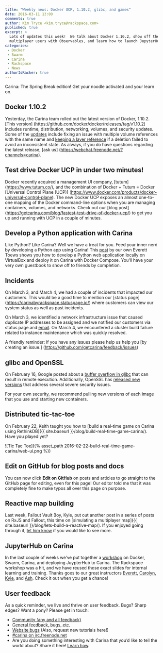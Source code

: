 ```yaml
---
title: "Weekly news: Docker UCP, 1.10.2, glibc, and games"
date: 2016-03-11 13:00
comments: true
author: Kim Tryce <kim.tryce@rackspace.com>
published: true
excerpt: >
  Lots of updates this week!  We talk about Docker 1.10.2, show off the wicked fast Docker Universal Control Plane, provide information about the incidents we had last week, run through how to develop a Python app with Carina, invite you to handle security issues with glibc and SSL (#hugops), build a distributed realtime tic-tac-toe game, edit this post, simulate
  multiplayer users with Observables, and learn how to launch JupyterHub. Whew!
categories:
 - Docker
 - Swarm
 - Carina
 - Rackspace
 - News
authorIsRacker: true
---
```


Carina: The Spring Break edition!  Get your noodle activated and your learn on.

## Docker 1.10.2
Yesterday, the Carina team rolled out the latest version of Docker, 1.10.2.  [This version] (https://github.com/docker/docker/releases/tag/v1.10.2) includes runtime, distribution, networking, volumes, and security updates.  Some of the [updates](https://github.com/docker/docker/pull/20513) include fixing an issue with multiple volume references with the same name and [keeping a layer reference](https://github.com/docker/docker/pull/20513) if a deletion failed to avoid an inconsistent state. As always, if you do have questions regarding the latest release, [ask us] (https://webchat.freenode.net/?channels=carina).   

## Test drive Docker UCP in under two minutes!
Docker recently acquired a management UI company, [tutum] (https://www.tutum.co/), and the combination of Docker + Tutum = Docker [Universal Control Plane (UCP)] (https://www.docker.com/products/docker-universal-control-plane).  The new Docker UCP exposes an almost one-to-one mapping of the Docker command-line options when you are managing containers, volumes, and networks.  Check out our [blog post] (https://getcarina.com/blog/fastest-test-drive-of-docker-ucp/) to get you up and running with UCP in a couple of minutes.

## Develop a Python application with Carina
Like Python?  Like Carina?  Well we have a treat for you.  Feed your inner nerd by developing a Python app using Carina! This [post](https://getcarina.com/docs/tutorials/develop-a-python-web-application/) by our own Everett Toews shows you how to develop a Python web application locally on VirtualBox and deploy it on Carina with Docker Compose.  You'll have your very own guestbook to show off to friends by completion.  

## Incidents
On March 3, and March 4, we had a couple of incidents that impacted our customers.  This would be a good time to mention our [status page] (https://carinabyrackspace.statuspage.io/) where customers can view our system status as well as past incidents.  

On March 3, we identified a network infrastructure issue that caused duplicate IP addresses to be assigned and we notified our customers via status page and [email](http://us1.campaign-archive2.com/?u=2fe5f69d348829ecc7964ead6&id=ca3c207609).  On March 4, we encountered a cluster build failure related to instance maintenance which was quickly resolved.  

A friendly reminder: If you have any issues please help us help you [by creating an issue.] (https://github.com/getcarina/feedback/issues)

## glibc and OpenSSL

On February 16, Google posted about a [buffer overflow in glibc](https://googleonlinesecurity.blogspot.com/2016/02/cve-2015-7547-glibc-getaddrinfo-stack.html) that can result in remote execution. Additionally, OpenSSL has [released new versions](https://mta.openssl.org/pipermail/openssl-announce/2016-February/000063.html) that address several severe security issues.

For your own security, we recommend pulling new versions of each image that you use and starting new containers.

## Distributed tic-tac-toe

On February 22, Keith taught you how to [build a real-time game on Carina using RethinkDB]({{ site.baseurl }}/blog/build-real-time-game-carina/). Have you played yet?

![Tic Tac Toe]({% asset_path 2016-02-22-build-real-time-game-carina/web-ui.png %})

## Edit on GitHub for blog posts and docs

You can now click **Edit on GitHub** on posts and articles to go straight to the GitHub page for editing, even for this page! Our editor told me that it was completely fine to make typos all over this page on purpose.

## Reactive map building

Last week, Fallout Vault Boy, Kyle, put out another post in a series of posts on RxJS and Fallout, this time on [simulating a multiplayer map]({{ site.baseurl }}/blog/lets-build-a-reactive-map/). If you enjoyed going through it, [let him know](https://twitter.com/rgbkrk) if you would like to see more.

## JupyterHub on Carina

In the last couple of weeks we've put together a [workshop](https://github.com/getcarina/jupyterhub-tutorial) on Docker, Swarm, Carina,
and deploying JuypterHub to Carina. The Rackspace workshop was a hit, and we have reused those exact slides for internal learning and training.  Thanks goes to our great instructors [Everett](https://twitter.com/everett_toews), [Carolyn](https://twitter.com/carolynvs), [Kyle](https://twitter.com/rgbkrk), and [Ash](https://twitter.com/smashwilson). Check it out when you get a chance!

## User feedback

As a quick reminder, we live and thrive on user feedback. Bugs? Sharp edges? Want a pony? Please get in touch:

* [Community (any and all feedback)](https://community.getcarina.com/)
* [General feedback, bugs, etc.](https://github.com/getcarina/feedback)
* [Website bugs](https://github.com/getcarina/getcarina.com/issues) (Also, request new tutorials here!)
* [#carina on irc.freenode.net](https://botbot.me/freenode/carina/)
* Are you doing something interesting with Carina that you’d like to tell the world about? Share it here! <a href="https://github.com/getcarina/getcarina.com/blob/master/CONTRIBUTING.md">Learn how</a>.
